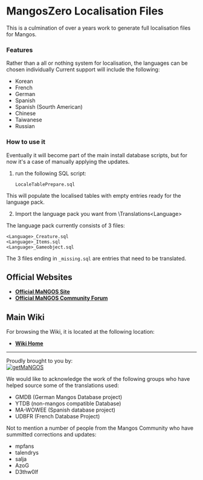 # MangosZero Localisation Files

This is a culmination of over a years work to generate full localisation files for Mangos.

### Features

Rather than a all or nothing system for localisation, the languages can be chosen individually
Current support will include the following:
* Korean
* French
* German
* Spanish
* Spanish (Sourth American)
* Chinese
* Taiwanese
* Russian

### How to use it

Eventually it will become part of the main install database scripts, but for now it's a case of manually applying the updates.

1) run the following SQL script:

    `LocaleTablePrepare.sql`

This will populate the localised tables with empty entries ready for the language pack.

2) Import the language pack you want from \Translations\<Language>

The language pack currently consists of 3 files:

    <Language>_Creature.sql
    <Language>_Items.sql
    <Language>_Gameobject.sql

The 3 files ending in `_missing.sql` are entries that need to be translated.

**Official Websites**
----

* [**Official MaNGOS Site**](https://getmangos.eu/)  
* [**Official MaNGOS Community Forum**](https://www.getmangos.eu/home.php)  

**Main Wiki**
----
For browsing the Wiki, it is located at the following location:

* [**Wiki Home**](http://getmangos.eu/wiki)  

---
Proudly brought to you by:
<br>
[![getMaNGOS](https://www.getmangos.eu/!assets_mangos/logo.png)](http://getmangos.eu)

We would like to acknowledge the work of the following groups who have helped source some of the translations used:

* GMDB (German Mangos Database project)
* YTDB (non-mangos compatible Database)
* MA-WOWEE (Spanish database project)
* UDBFR (French Database Project)

Not to mention a number of people from the Mangos Community who have summitted corrections and updates:

* mpfans
* talendrys
* salja
* AzoG
* D3thw0lf

